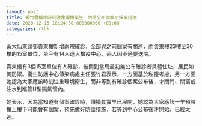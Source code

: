 ```yaml
---
layout: post
title: 張竹君稱應時刻注重環境衛生　勿待公布個案才採取措施
date: 2020-12-15 18:24:50.000000000 +08:00
categories: rthk
---
```


黃大仙東頭邨貴東樓新增兩宗確診，全部與之前個案有關連，而貴東樓23樓至30樓的15室單位，至今有14人進入檢疫中心，兩人因不適要送院。

貴東樓有3個15室單位有人確診，被問到當局最初無公布確診者具體住址，居民如何防禦。衞生防護中心傳染病處主任張竹君表示，一方面基於私隱考慮，另一方面她認為大家應該時刻注重環境衛生，而非等到有確診個案公布後，才關門、關窗或注水到喉管U型隔氣管內。

她表示，因為當知道有個案確診時，傳播其實早已展開，她認為大家應該一早預設樓上樓下可能會有個案，預先做好防護措施，若等到中心公布後才開始，已經太遲。
